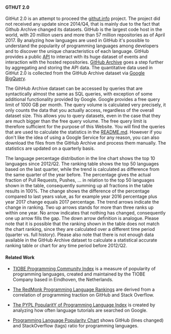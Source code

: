 #### GTHUT 2.0
GitHut 2.0 is an attempt to proceed the [githut.info](http://githut.info) project. The project did not received any update since 2014/Q4, that is mainly due to the fact that Github Archive changed its datasets. GitHub is the largest code host in the world, with 20 million users and more than 57 million repositories as of April 2017. By analyzing how languages are used in GitHub it's possible to understand the popularity of programming languages among developers and to discover the unique characteristics of each language. GitHub provides a public [API](//developer.github.com/v3/) to interact with its huge dataset of events and interaction with the hosted repositories. [GitHub Archive](//githubarchive.org/) goes a step further by aggregating and storing the API data. The quantitative data used in GitHut 2.0 is collected from the GitHub Archive dataset via [Google BigQuery](//developers.google.com/bigquery/).

The GihHub Archive dataset can be accessed by queries that are syntactically almost the same as SQL queries, with exception of some additional functionality provided by Google. Google provides a free query limit of 1000 GB per month. The query volume is calculated very precisely, it only counts the data that you actually access, regardless of the overall dataset size. This allows you to query datasets, even in the case that they are much bigger than the free query volume. The free query limit is therefore sufficient for the purpose of this Website. You will find the queries that are used to calculate the statistics in the [README.md](https://github.com/madnight/githut). However if you don't like the idea of using a Google Service for any reason, you can also download the files from the GitHub Archive and process them manually. The statistics are updated on a quarterly basis.

The language percentage distribution in the line chart shows the top 10 languages since 2012/Q2. The ranking table shows the top 50 languages based on the last quarter, while the trend is calculated as difference from the same quarter of the year before. The percentage gives the actual fraction of Pull Requests, Pushes, ... in relation to the top 50 languages shown in the table, consequently summing up all fractions in the table results in 100%. The change shows the difference of the percentage compared to last years value, as for example year 2016 percentage plus year 2017 change equals 2017 percentage. The trend arrows indicate the change in ranking. Two up arrows stands for more than three ranks up within one year. No arrow indicates that nothing has changed, consequently one up arrow fills the gap. The down arrow definition is analogue. Please note that it is possible that the ranking shown in the table does not match the chart ranking, since they are calculated over a different time period (quarter vs. full history). Please also note that there is not enough data available in the GitHub Archive dataset to calculate a statistical accurate ranking table or chart for any time period before 2012/Q2.

#### Related Work
* [TIOBE Programming Community Index](//tiobe.com/tiobe-index/) is a measure of popularity of programming languages, created and maintained by the TIOBE Company based in Eindhoven, the Netherlands.

* [The RedMonk Programming Language Rankings](//redmonk.com/sogrady/2016/07/20/language-rankings-6-16/) are derived from a correlation of programming traction on GitHub and Stack Overflow.

* [The PYPL PopularitY of Programming Language Index](//pypl.github.io/PYPL.html) is created by analyzing how often language tutorials are searched on Google.

* [Programming Language Popularity Chart](//langpop.corger.nl) shows GitHub (lines changed) and StackOverflow (tags) ratio for programming languages.

